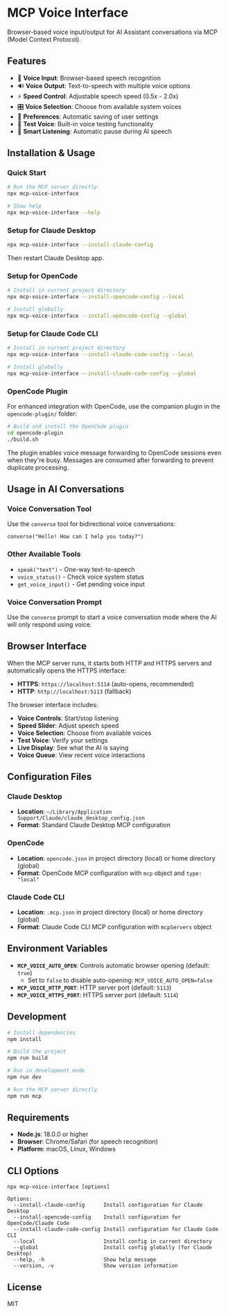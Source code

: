 # MCP Voice Interface

Browser-based voice input/output for AI Assistant conversations via MCP (Model Context Protocol).

## Features

- 🎤 **Voice Input**: Browser-based speech recognition
- 🔊 **Voice Output**: Text-to-speech with multiple voice options  
- ⚡ **Speed Control**: Adjustable speech speed (0.5x - 2.0x)
- 🎛️ **Voice Selection**: Choose from available system voices
- 💾 **Preferences**: Automatic saving of user settings
- 🧪 **Test Voice**: Built-in voice testing functionality
- 🔄 **Smart Listening**: Automatic pause during AI speech

## Installation & Usage

### Quick Start

```bash
# Run the MCP server directly
npx mcp-voice-interface

# Show help
npx mcp-voice-interface --help
```

### Setup for Claude Desktop

```bash
npx mcp-voice-interface --install-claude-config
```

Then restart Claude Desktop app.

### Setup for OpenCode

```bash
# Install in current project directory
npx mcp-voice-interface --install-opencode-config --local

# Install globally 
npx mcp-voice-interface --install-opencode-config --global
```

### Setup for Claude Code CLI

```bash
# Install in current project directory
npx mcp-voice-interface --install-claude-code-config --local

# Install globally 
npx mcp-voice-interface --install-claude-code-config --global
```

### OpenCode Plugin

For enhanced integration with OpenCode, use the companion plugin in the `opencode-plugin/` folder:

```bash
# Build and install the OpenCode plugin
cd opencode-plugin
./build.sh
```

The plugin enables voice message forwarding to OpenCode sessions even when they're busy. Messages are consumed after forwarding to prevent duplicate processing.

## Usage in AI Conversations

### Voice Conversation Tool

Use the `converse` tool for bidirectional voice conversations:

```
converse("Hello! How can I help you today?")
```

### Other Available Tools

- `speak("text")` - One-way text-to-speech
- `voice_status()` - Check voice system status  
- `get_voice_input()` - Get pending voice input

### Voice Conversation Prompt

Use the `converse` prompt to start a voice conversation mode where the AI will only respond using voice.

## Browser Interface

When the MCP server runs, it starts both HTTP and HTTPS servers and automatically opens the HTTPS interface:

- **HTTPS**: `https://localhost:5114` (auto-opens, recommended)
- **HTTP**: `http://localhost:5113` (fallback)

The browser interface includes:

- **Voice Controls**: Start/stop listening
- **Speed Slider**: Adjust speech speed  
- **Voice Selection**: Choose from available voices
- **Test Voice**: Verify your settings
- **Live Display**: See what the AI is saying
- **Voice Queue**: View recent voice interactions

## Configuration Files

### Claude Desktop
- **Location**: `~/Library/Application Support/Claude/claude_desktop_config.json`
- **Format**: Standard Claude Desktop MCP configuration

### OpenCode
- **Location**: `opencode.json` in project directory (local) or home directory (global)
- **Format**: OpenCode MCP configuration with `mcp` object and `type: "local"`

### Claude Code CLI
- **Location**: `.mcp.json` in project directory (local) or home directory (global)  
- **Format**: Claude Code CLI MCP configuration with `mcpServers` object

## Environment Variables

- **`MCP_VOICE_AUTO_OPEN`**: Controls automatic browser opening (default: `true`)
  - Set to `false` to disable auto-opening: `MCP_VOICE_AUTO_OPEN=false`
- **`MCP_VOICE_HTTP_PORT`**: HTTP server port (default: `5113`)
- **`MCP_VOICE_HTTPS_PORT`**: HTTPS server port (default: `5114`)

## Development

```bash
# Install dependencies
npm install

# Build the project
npm run build

# Run in development mode
npm run dev

# Run the MCP server directly
npm run mcp
```

## Requirements

- **Node.js**: 18.0.0 or higher
- **Browser**: Chrome/Safari (for speech recognition)
- **Platform**: macOS, Linux, Windows

## CLI Options

```
npx mcp-voice-interface [options]

Options:
  --install-claude-config      Install configuration for Claude Desktop
  --install-opencode-config    Install configuration for OpenCode/Claude Code  
  --install-claude-code-config Install configuration for Claude Code CLI
  --local                      Install config in current directory
  --global                     Install config globally (for Claude Desktop)
  --help, -h                   Show help message
  --version, -v                Show version information
```

## License

MIT